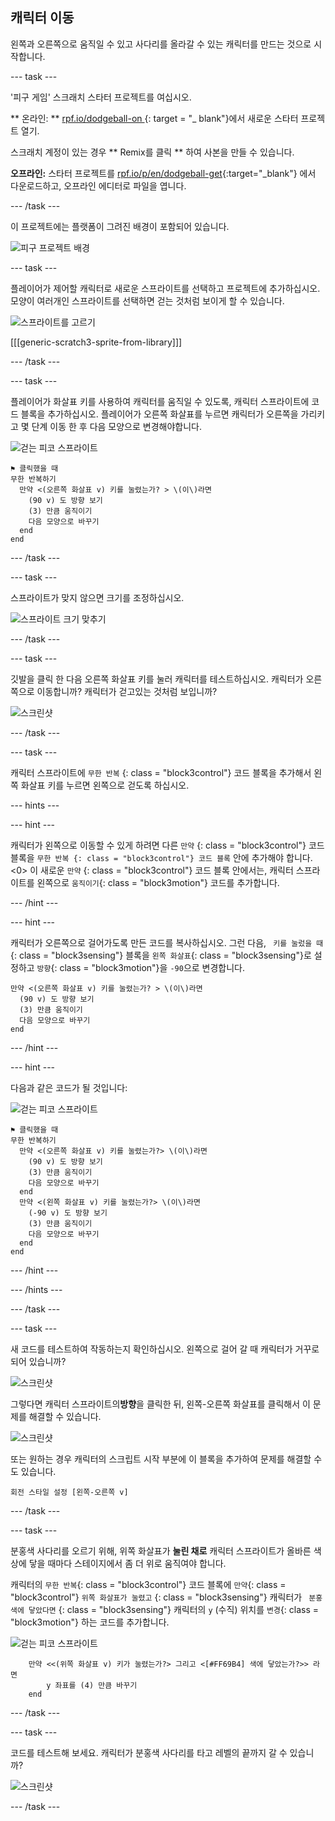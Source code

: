 ## 캐릭터 이동

왼쪽과 오른쪽으로 움직일 수 있고 사다리를 올라갈 수 있는 캐릭터를 만드는 것으로 시작합니다.

\--- task \---

'피구 게임' 스크래치 스타터 프로젝트를 여십시오.

** 온라인: ** [ rpf.io/dodgeball-on ](http://rpf.io/dodgeball-on) {: target = "_ blank"}에서 새로운 스타터 프로젝트 열기.

스크래치 계정이 있는 경우 ** Remix를 클릭 ** 하여 사본을 만들 수 있습니다.

**오프라인:** 스타터 프로젝트를 [rpf.io/p/en/dodgeball-get](http://rpf.io/p/en/dodgeball-get){:target="_blank"} 에서 다운로드하고, 오프라인 에디터로 파일을 엽니다.

\--- /task \---

이 프로젝트에는 플랫폼이 그려진 배경이 포함되어 있습니다.

![피구 프로젝트 배경](images/dodge-background.png)

\--- task \---

플레이어가 제어할 캐릭터로 새로운 스프라이트를 선택하고 프로젝트에 추가하십시오. 모양이 여러개인 스프라이트를 선택하면 걷는 것처럼 보이게 할 수 있습니다.

![스프라이트를 고르기](images/dodge-characters.png)

[[[generic-scratch3-sprite-from-library]]]

\--- /task \---

\--- task \---

플레이어가 화살표 키를 사용하여 캐릭터를 움직일 수 있도록, 캐릭터 스프라이트에 코드 블록을 추가하십시오. 플레이어가 오른쪽 화살표를 누르면 캐릭터가 오른쪽을 가리키고 몇 단계 이동 한 후 다음 모양으로 변경해야합니다.

![걷는 피코 스프라이트](images/pico_walking_sprite.png)

```blocks3
⚑ 클릭했을 때
무한 반복하기 
  만약 <(오른쪽 화살표 v) 키를 눌렸는가? > \(이\)라면 
    (90 v) 도 방향 보기
    (3) 만큼 움직이기
    다음 모양으로 바꾸기
  end
end
```

\--- /task \---

\--- task \---

스프라이트가 맞지 않으면 크기를 조정하십시오.

![스프라이트 크기 맞추기](images/dodge-sprite-size-annotated.png)

\--- /task \---

\--- task \---

깃발을 클릭 한 다음 오른쪽 화살표 키를 눌러 캐릭터를 테스트하십시오. 캐릭터가 오른쪽으로 이동합니까? 캐릭터가 걷고있는 것처럼 보입니까?

![스크린샷](images/dodge-walking.png)

\--- /task \---

\--- task \---

캐릭터 스프라이트에 `무한 반복` {: class = "block3control"} 코드 블록을 추가해서 왼쪽 화살표 키를 누르면 왼쪽으로 걷도록 하십시오.

\--- hints \---

\--- hint \---

캐릭터가 왼쪽으로 이동할 수 있게 하려면 다른 `만약` {: class = "block3control"} 코드 블록을 ` 무한 반복 {: class = "block3control"} 코드 블록 ` 안에 추가해야 합니다.<0> 이 새로운 ` 만약 ` {: class = "block3control"} 코드 블록 안에서는, 캐릭터 스프라이트를 왼쪽으로 ` 움직이기 `{: class = "block3motion"} 코드를 추가합니다.

\--- /hint \---

\--- hint \---

캐릭터가 오른쪽으로 걸어가도록 만든 코드를 복사하십시오. 그런 다음, ` 키를 눌렀을 때`{: class = "block3sensing"} 블록을 `왼쪽 화살표`{: class = "block3sensing"}로 설정하고 `방향`{: class = "block3motion"}을 ` -90 `으로 변경합니다.

```blocks3
만약 <(오른쪽 화살표 v) 키를 눌렸는가? > \(이\)라면 
  (90 v) 도 방향 보기
  (3) 만큼 움직이기
  다음 모양으로 바꾸기
end
```

\--- /hint \---

\--- hint \---

다음과 같은 코드가 될 것입니다:

![걷는 피코 스프라이트](images/pico_walking_sprite.png)

```blocks3
⚑ 클릭했을 때
무한 반복하기 
  만약 <(오른쪽 화살표 v) 키를 눌렸는가?> \(이\)라면 
    (90 v) 도 방향 보기
    (3) 만큼 움직이기
    다음 모양으로 바꾸기
  end
  만약 <(왼쪽 화살표 v) 키를 눌렸는가?> \(이\)라면 
    (-90 v) 도 방향 보기
    (3) 만큼 움직이기
    다음 모양으로 바꾸기
  end
end
```

\--- /hint \---

\--- /hints \---

\--- /task \---

\--- task \---

새 코드를 테스트하여 작동하는지 확인하십시오. 왼쪽으로 걸어 갈 때 캐릭터가 거꾸로 되어 있습니까?

![스크린샷](images/dodge-upside-down.png)

그렇다면 캐릭터 스프라이트의**방향**을 클릭한 뒤, 왼쪽-오른쪽 화살표를 클릭해서 이 문제를 해결할 수 있습니다.

![스크린샷](images/dodge-left-right-annotated.png)

또는 원하는 경우 캐릭터의 스크립트 시작 부분에 이 블록을 추가하여 문제를 해결할 수도 있습니다.

```blocks3
회전 스타일 설정 [왼쪽-오른쪽 v]
```

\--- /task \---

\--- task \---

분홍색 사다리를 오르기 위해, 위쪽 화살표가 **눌린 채로** 캐릭터 스프라이트가 올바른 색상에 닿을 때마다 스테이지에서 좀 더 위로 움직여야 합니다.

캐릭터의 `무한 반복`{: class = "block3control"} 코드 블록에 `만약`{: class = "block3control"} `위쪽 화살표가 눌렸고` {: class = "block3sensing"} 캐릭터가 ` 분홍색에 닿았다면` {: class = "block3sensing"} 캐릭터의 `y` (수직) 위치를 `변경`{: class = "block3motion"} 하는 코드를 추가합니다.

![걷는 피코 스프라이트](images/pico_walking_sprite.png)

```blocks3
    만약 <<(위쪽 화살표 v) 키가 눌렸는가?> 그리고 <[#FF69B4] 색에 닿았는가?>> 라면
        y 좌표를 (4) 만큼 바꾸기
    end
```

\--- /task \---

\--- task \---

코드를 테스트해 보세요. 캐릭터가 분홍색 사다리를 타고 레벨의 끝까지 갈 수 있습니까?

![스크린샷](images/dodge-test-character.png)

\--- /task \---